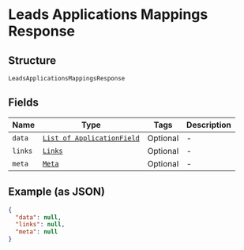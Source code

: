 
# Leads Applications Mappings Response

## Structure

`LeadsApplicationsMappingsResponse`

## Fields

| Name | Type | Tags | Description |
|  --- | --- | --- | --- |
| `data` | [`List of ApplicationField`](../../doc/models/application-field.md) | Optional | - |
| `links` | [`Links`](../../doc/models/links.md) | Optional | - |
| `meta` | [`Meta`](../../doc/models/meta.md) | Optional | - |

## Example (as JSON)

```json
{
  "data": null,
  "links": null,
  "meta": null
}
```

